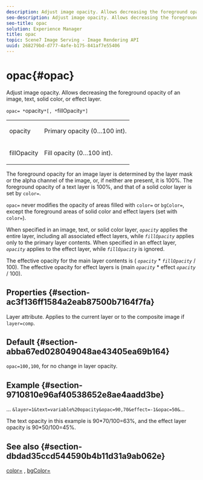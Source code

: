 ```yaml
---
description: Adjust image opacity. Allows decreasing the foreground opacity of an image, text, solid color, or effect layer.
seo-description: Adjust image opacity. Allows decreasing the foreground opacity of an image, text, solid color, or effect layer.
seo-title: opac
solution: Experience Manager
title: opac
topic: Scene7 Image Serving - Image Rendering API
uuid: 268279bd-d777-4afe-b175-841af7e55406
---
```


# opac{#opac}

Adjust image opacity. Allows decreasing the foreground opacity of an image, text, solid color, or effect layer.

 `opac= *`opacity`*[, *`fillOpacity`*]`

<table id="simpletable_DA4B5D86C496480886FADB284AD6047F"> 
 <tr class="strow"> 
  <td class="stentry"> <p><span class="varname"> opacity</span> </p> </td> 
  <td class="stentry"> <p>Primary opacity (0…100 int). </p></td> 
 </tr> 
 <tr class="strow"> 
  <td class="stentry"> <p><span class="varname"> fillOpacity</span> </p></td> 
  <td class="stentry"> <p>Fill opacity (0…100 int). </p></td> 
 </tr> 
</table>

The foreground opacity for an image layer is determined by the layer mask or the alpha channel of the image, or, if neither are present, it is 100%. The foreground opacity of a text layer is 100%, and that of a solid color layer is set by `color=`.

`opac=` never modifies the opacity of areas filled with `color=` or `bgColor=`, except the foreground areas of solid color and effect layers (set with `color=`).

When specified in an image, text, or solid color layer, *`opacity`* applies the entire layer, including all associated effect layers, while *`fillOpacity`* applies only to the primary layer contents. When specified in an effect layer, *`opacity`* applies to the effect layer, while *`fillOpacity`* is ignored.

The effective opacity for the main layer contents is ( *`opacity`* &#42; *`fillOpacity`* / 100). The effective opacity for effect layers is (main *`opacity`* &#42; effect *`opacity`* / 100).

## Properties {#section-ac3f136ff1584a2eab87500b7164f7fa}

Layer attribute. Applies to the current layer or to the composite image if `layer=comp`.

## Default {#section-abba67ed028049048ae43405ea69b164}

`opac=100,100`, for no change in layer opacity.

## Example {#section-9710810e96af40538652e8ae4aadd3be}

… `&layer=1&text=variable%20opacity&opac=90,70&effect=-1&opac=50&`…

The text opacity in this example is 90&#42;70/100=63%, and the effect layer opacity is 90&#42;50/100=45%.

## See also {#section-dbdad35ccd544590b4b11d31a9ab062e}

[color=](/help/aem-is-ir-api/is-api/http-ref/image-serving-api-ref/c-http-protocol-reference/c-data-types/r-is-http-color.md) , [bgColor=](../../../../../is-api/http-ref/image-serving-api-ref/c-http-protocol-reference/c-command-reference/r-bgcolor.md#reference-441371ba4ef54fe781887c5ae448f6ab) 
